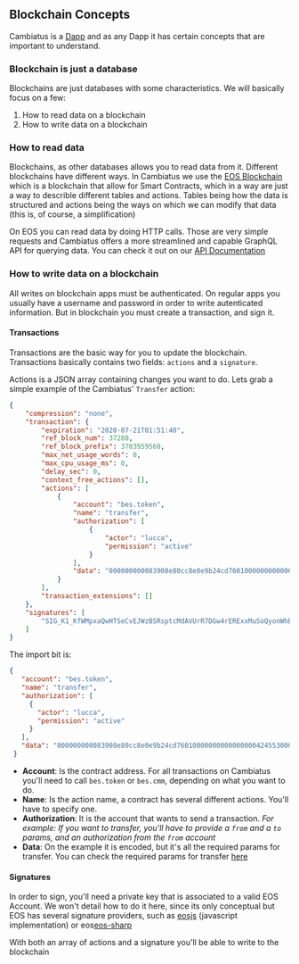 ## Blockchain Concepts

Cambiatus is a [Dapp](https://en.wikipedia.org/wiki/Decentralized_application) and as any Dapp it has certain concepts that are important to understand.

### Blockchain is just a database

Blockchains are just databases with some characteristics. We will basically focus on a few:

1. How to read data on a blockchain
2. How to write data on a blockchain

### How to read data

Blockchains, as other databases allows you to read data from it. Different blockchains have different ways. In Cambiatus we use the [EOS Blockchain](https://eos.io) which is a blockchain that allow for Smart Contracts, which in a way are just a way to describle different tables and actions. Tables being how the data is structured and actions being the ways on which we can modify that data (this is, of course, a simplification)

On EOS you can read data by doing HTTP calls. Those are very simple requests and Cambiatus offers a more streamlined and capable GraphQL API for querying data. You can check it out on our [API Documentation](/api/index.md)

### How to write data on a blockchain

All writes on blockchain apps must be authenticated. On regular apps you usually have a username and password in order to write autenticated information.
But in blockchain you must create a transaction, and sign it.

#### Transactions

Transactions are the basic way for you to update the blockchain. Transactions basically contains two fields: `actions` and a `signature`.

Actions is a JSON array containing changes you want to do. Lets grab a simple example of the Cambiatus' `Transfer` action:

```json
{
    "compression": "none",
    "transaction": {
        "expiration": "2020-07-21T01:51:40",
        "ref_block_num": 37288,
        "ref_block_prefix": 3703959568,
        "max_net_usage_words": 0,
        "max_cpu_usage_ms": 0,
        "delay_sec": 0,
        "context_free_actions": [],
        "actions": [
            {
                "account": "bes.token",
                "name": "transfer",
                "authorization": [
                    {
                        "actor": "lucca",
                        "permission": "active"
                    }
                ],
                "data": "000000000083908e80cc8e0e9b24cd760100000000000000004245530000000000"
            }
        ],
        "transaction_extensions": []
    },
    "signatures": [
        "SIG_K1_KfWMpxaQwHTSeCvEJWzBSRsptcMdAVUrR7DGw4rERExxMuSoQyonWhEV8US6hjRdH2hQpLUqqqgQSCfu4j1t3U3ZbhoVC6"
    ]
}
```

The import bit is:

```json
{
   "account": "bes.token",
   "name": "transfer",
   "authorization": [
     {
       "actor": "lucca",
       "permission": "active"
     }
   ],
   "data": "000000000083908e80cc8e0e9b24cd760100000000000000004245530000000000"
 }
```
- **Account**: Is the contract address. For all transactions on Cambiatus you'll need to call `bes.token` or `bes.cmm`, depending on what you want to do.
- **Name**: Is the action name, a contract has several different actions. You'll have to specify one.
- **Authorization**: It is the account that wants to send a transaction. _For example: If you want to transfer, you'll have to provide a `from` and a `to` params, and an authorization from the `from` account_
- **Data**: On the example it is encoded, but it's all the required params for transfer. You can check the required params for transfer [here](https://github.com/cambiatus/contracts/blob/master/bespiral.token/bespiral.token.hpp#L51)

#### Signatures

In order to sign, you'll need a private key that is associated to a valid EOS Account. We won't detail how to do it here, since its only conceptual but EOS has several signature providers, such as [eosjs](https://www.npmjs.com/package/eosjs) (javascript implementation) or eos[eos-sharp](https://github.com/GetScatter/eos-sharp)

With both an array of actions and a signature you'll be able to write to the blockchain
